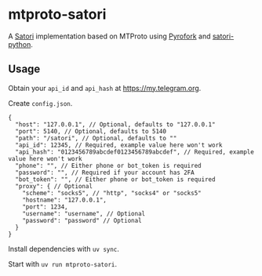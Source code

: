 # mtproto-satori

A [Satori](https://satori.chat) implementation based on MTProto using [Pyrofork](https://github.com/Mayuri-Chan/pyrofork) and [satori-python](https://github.com/RF-Tar-Railt/satori-python).

## Usage

Obtain your `api_id` and `api_hash` at <https://my.telegram.org>.

Create `config.json`.

```jsonc
{
  "host": "127.0.0.1", // Optional, defaults to "127.0.0.1"
  "port": 5140, // Optional, defaults to 5140
  "path": "/satori", // Optional, defaults to ""
  "api_id": 12345, // Required, example value here won't work
  "api_hash": "0123456789abcdef0123456789abcdef", // Required, example value here won't work
  "phone": "", // Either phone or bot_token is required
  "password": "", // Required if your account has 2FA
  "bot_token": "", // Either phone or bot_token is required
  "proxy": { // Optional
    "scheme": "socks5", // "http", "socks4" or "socks5"
    "hostname": "127.0.0.1",
    "port": 1234,
    "username": "username", // Optional
    "password": "password" // Optional
  }
}
```

Install dependencies with `uv sync`.

Start with `uv run mtproto-satori`.
